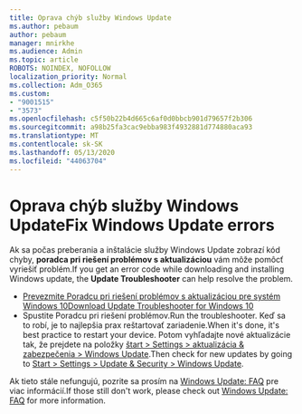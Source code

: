 ```yaml
---
title: Oprava chýb služby Windows Update
ms.author: pebaum
author: pebaum
manager: mnirkhe
ms.audience: Admin
ms.topic: article
ROBOTS: NOINDEX, NOFOLLOW
localization_priority: Normal
ms.collection: Adm_O365
ms.custom:
- "9001515"
- "3573"
ms.openlocfilehash: c5f50b22b4d665c6af0d0bbcb901d79657f2b306
ms.sourcegitcommit: a98b25fa3cac9ebba983f4932881d774880aca93
ms.translationtype: MT
ms.contentlocale: sk-SK
ms.lasthandoff: 05/13/2020
ms.locfileid: "44063704"
---
```

# <a name="fix-windows-update-errors"></a><span data-ttu-id="99822-102">Oprava chýb služby Windows Update</span><span class="sxs-lookup"><span data-stu-id="99822-102">Fix Windows Update errors</span></span>

<span data-ttu-id="99822-103">Ak sa počas preberania a inštalácie služby Windows Update zobrazí kód chyby, **poradca pri riešení problémov s aktualizáciou** vám môže pomôcť vyriešiť problém.</span><span class="sxs-lookup"><span data-stu-id="99822-103">If you get an error code while downloading and installing Windows update, the **Update Troubleshooter** can help resolve the problem.</span></span>

- [<span data-ttu-id="99822-104">Prevezmite Poradcu pri riešení problémov s aktualizáciou pre systém Windows 10</span><span class="sxs-lookup"><span data-stu-id="99822-104">Download Update Troubleshooter for Windows 10</span></span>](https://support.microsoft.com/help/4027322/windows-update-troubleshooter)
- <span data-ttu-id="99822-105">Spustite Poradcu pri riešení problémov.</span><span class="sxs-lookup"><span data-stu-id="99822-105">Run the troubleshooter.</span></span> <span data-ttu-id="99822-106">Keď sa to robí, je to najlepšia prax reštartovať zariadenie.</span><span class="sxs-lookup"><span data-stu-id="99822-106">When it's done, it's best practice to restart your device.</span></span> <span data-ttu-id="99822-107">Potom vyhľadajte nové aktualizácie tak, že prejdete na položky [štart > Settings > aktualizácia & zabezpečenia > Windows Update](ms-settings:windowsupdate).</span><span class="sxs-lookup"><span data-stu-id="99822-107">Then check for new updates by going to [Start > Settings > Update & Security > Windows Update](ms-settings:windowsupdate).</span></span>

<span data-ttu-id="99822-108">Ak tieto stále nefungujú, pozrite sa prosím na [Windows Update: FAQ](https://support.microsoft.com/help/12373/windows-update-faq) pre viac informácií.</span><span class="sxs-lookup"><span data-stu-id="99822-108">If those still don't work, please check out [Windows Update: FAQ](https://support.microsoft.com/help/12373/windows-update-faq) for more information.</span></span>
